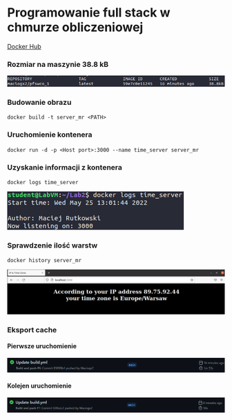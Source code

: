 # Programowanie full stack w chmurze obliczeniowej

[Docker Hub](https://hub.docker.com/repository/docker/maciogx2/pfswco_1)

### Rozmiar na maszynie 38.8 kB
![size](size.png)

### Budowanie obrazu

    docker build -t server_mr <PATH>
### Uruchomienie kontenera

    docker run -d -p <Host port>:3000 --name time_server server_mr
### Uzyskanie informacji z kontenera

    docker logs time_server 
![time_server_log](time_server_log.png)

### Sprawdzenie ilość warstw

    docker history server_mr
![time_server](time_server.png)

### Eksport cache

#### Pierwsze uruchomienie
![first](first.png)
#### Kolejen uruchomienie
![next](next.png)

